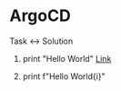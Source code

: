 # ArgoCD

Task <-> Solution

1. print "Hello World" [Link](./hello-world/README.md)

2. print f"Hello World{i}"
